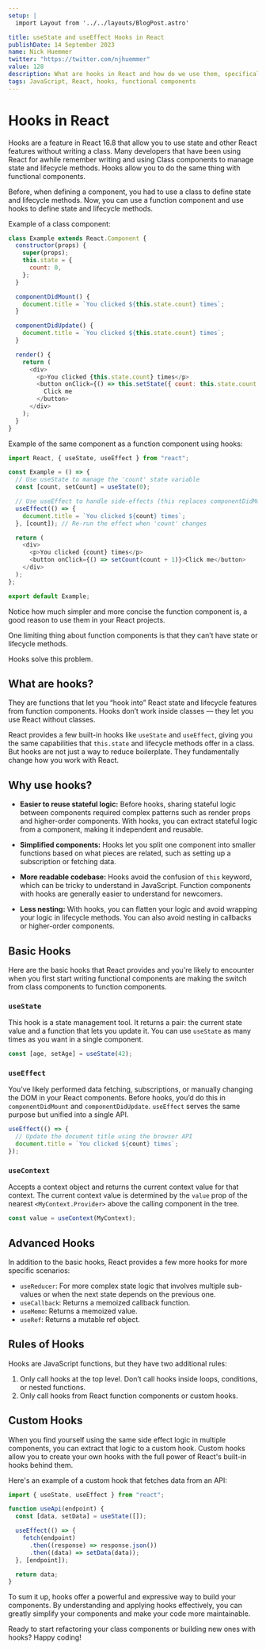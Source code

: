 ```yaml
---
setup: |
  import Layout from '../../layouts/BlogPost.astro'

title: useState and useEffect Hooks in React
publishDate: 14 September 2023
name: Nick Huemmer
twitter: "https://twitter.com/njhuemmer"
value: 128
description: What are hooks in React and how do we use them, specifically useState and useEffect?
tags: JavaScript, React, hooks, functional components
---
```


# Hooks in React

Hooks are a feature in React 16.8 that allow you to use state and other React features without writing a class. Many developers that have been using React for awhile remember writing and using Class components to manage state and lifecycle methods. Hooks allow you to do the same thing with functional components.

Before, when defining a component, you had to use a class to define state and lifecycle methods. Now, you can use a function component and use hooks to define state and lifecycle methods.

Example of a class component:

```javascript
class Example extends React.Component {
  constructor(props) {
    super(props);
    this.state = {
      count: 0,
    };
  }

  componentDidMount() {
    document.title = `You clicked ${this.state.count} times`;
  }

  componentDidUpdate() {
    document.title = `You clicked ${this.state.count} times`;
  }

  render() {
    return (
      <div>
        <p>You clicked {this.state.count} times</p>
        <button onClick={() => this.setState({ count: this.state.count + 1 })}>
          Click me
        </button>
      </div>
    );
  }
}
```

Example of the same component as a function component using hooks:

```javascript
import React, { useState, useEffect } from "react";

const Example = () => {
  // Use useState to manage the 'count' state variable
  const [count, setCount] = useState(0);

  // Use useEffect to handle side-effects (this replaces componentDidMount and componentDidUpdate)
  useEffect(() => {
    document.title = `You clicked ${count} times`;
  }, [count]); // Re-run the effect when 'count' changes

  return (
    <div>
      <p>You clicked {count} times</p>
      <button onClick={() => setCount(count + 1)}>Click me</button>
    </div>
  );
};

export default Example;
```

Notice how much simpler and more concise the function component is, a good reason to use them in your React projects.

One limiting thing about function components is that they can’t have state or lifecycle methods.

Hooks solve this problem.

## What are hooks?

They are functions that let you “hook into” React state and lifecycle features from function components. Hooks don’t work inside classes — they let you use React without classes.

React provides a few built-in hooks like `useState` and `useEffect`, giving you the same capabilities that `this.state` and lifecycle methods offer in a class. But hooks are not just a way to reduce boilerplate. They fundamentally change how you work with React.

## Why use hooks?

- **Easier to reuse stateful logic:** Before hooks, sharing stateful logic between components required complex patterns such as render props and higher-order components. With hooks, you can extract stateful logic from a component, making it independent and reusable.

- **Simplified components:** Hooks let you split one component into smaller functions based on what pieces are related, such as setting up a subscription or fetching data.

- **More readable codebase:** Hooks avoid the confusion of `this` keyword, which can be tricky to understand in JavaScript. Function components with hooks are generally easier to understand for newcomers.

- **Less nesting:** With hooks, you can flatten your logic and avoid wrapping your logic in lifecycle methods. You can also avoid nesting in callbacks or higher-order components.

## Basic Hooks

Here are the basic hooks that React provides and you're likely to encounter when you first start writing functional components are making the switch from class components to function components.

### `useState`

This hook is a state management tool. It returns a pair: the current state value and a function that lets you update it. You can use `useState` as many times as you want in a single component.

```javascript
const [age, setAge] = useState(42);
```

### `useEffect`

You’ve likely performed data fetching, subscriptions, or manually changing the DOM in your React components. Before hooks, you’d do this in `componentDidMount` and `componentDidUpdate`. `useEffect` serves the same purpose but unified into a single API.

```javascript
useEffect(() => {
  // Update the document title using the browser API
  document.title = `You clicked ${count} times`;
});
```

### `useContext`

Accepts a context object and returns the current context value for that context. The current context value is determined by the `value` prop of the nearest `<MyContext.Provider>` above the calling component in the tree.

```javascript
const value = useContext(MyContext);
```

## Advanced Hooks

In addition to the basic hooks, React provides a few more hooks for more specific scenarios:

- `useReducer`: For more complex state logic that involves multiple sub-values or when the next state depends on the previous one.
- `useCallback`: Returns a memoized callback function.
- `useMemo`: Returns a memoized value.
- `useRef`: Returns a mutable ref object.

## Rules of Hooks

Hooks are JavaScript functions, but they have two additional rules:

1. Only call hooks at the top level. Don’t call hooks inside loops, conditions, or nested functions.
2. Only call hooks from React function components or custom hooks.

## Custom Hooks

When you find yourself using the same side effect logic in multiple components, you can extract that logic to a custom hook. Custom hooks allow you to create your own hooks with the full power of React's built-in hooks behind them.

Here's an example of a custom hook that fetches data from an API:

```javascript
import { useState, useEffect } from "react";

function useApi(endpoint) {
  const [data, setData] = useState([]);

  useEffect(() => {
    fetch(endpoint)
      .then((response) => response.json())
      .then((data) => setData(data));
  }, [endpoint]);

  return data;
}
```

To sum it up, hooks offer a powerful and expressive way to build your components. By understanding and applying hooks effectively, you can greatly simplify your components and make your code more maintainable.

Ready to start refactoring your class components or building new ones with hooks? Happy coding!
